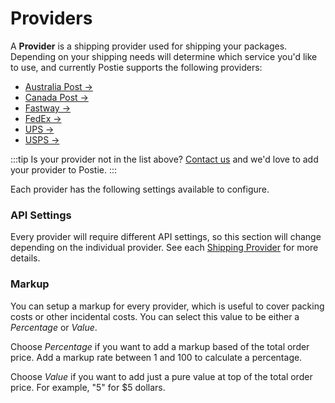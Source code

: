 # Providers

A **Provider** is a shipping provider used for shipping your packages. Depending on your shipping needs will determine which service you'd like to use, and currently Postie supports the following providers:

- [Australia Post →](docs:shipping-providers/australia-post)
- [Canada Post →](docs:shipping-providers/canada-post)
- [Fastway →](docs:shipping-providers/fastway)
- [FedEx →](docs:shipping-providers/fed-ex)
- [UPS →](docs:shipping-providers/ups)
- [USPS →](docs:shipping-providers/usps)

:::tip
Is your provider not in the list above? [Contact us](/contact) and we'd love to add your provider to Postie.
:::

Each provider has the following settings available to configure.

### API Settings

Every provider will require different API settings, so this section will change depending on the individual provider. See each [Shipping Provider](docs:shipping-providers) for more details.

### Markup

You can setup a markup for every provider, which is useful to cover packing costs or other incidental costs. You can select this value to be either a _Percentage_ or _Value_.

Choose _Percentage_ if you want to add a markup based of the total order price. Add a markup rate between 1 and 100 to calculate a percentage.

Choose _Value_ if you want to add just a pure value at top of the total order price. For example, "5" for $5 dollars.
